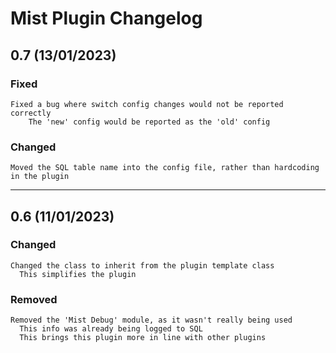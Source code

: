 # Mist Plugin Changelog
## 0.7 (13/01/2023)
### Fixed
    Fixed a bug where switch config changes would not be reported correctly
        The 'new' config would be reported as the 'old' config
        
        
### Changed
    Moved the SQL table name into the config file, rather than hardcoding in the plugin


- - - -
## 0.6 (11/01/2023)
### Changed
    Changed the class to inherit from the plugin template class
      This simplifies the plugin

### Removed
    Removed the 'Mist Debug' module, as it wasn't really being used
      This info was already being logged to SQL
      This brings this plugin more in line with other plugins
      
